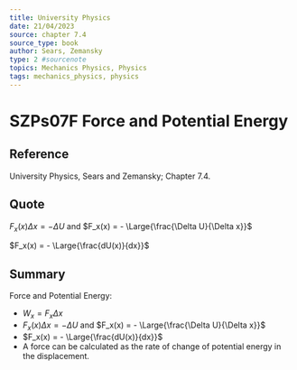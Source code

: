 ```yaml
---
title: University Physics
date: 21/04/2023
source: chapter 7.4
source_type: book 
author: Sears, Zemansky
type: 2 #sourcenote
topics: Mechanics Physics, Physics
tags: mechanics_physics, physics
---
```

# SZPs07F Force and Potential Energy

## **Reference**
University Physics, Sears and Zemansky; Chapter 7.4.

## **Quote**
$F_x(x)\Delta x = -\Delta U$ and $F_x(x) = - \Large{\frac{\Delta U}{\Delta x}}$

$F_x(x) = - \Large{\frac{dU(x)}{dx}}$

## **Summary**
Force and Potential Energy:
- $W_x = F_x\Delta x$ 
- $F_x(x)\Delta x = -\Delta U$ and $F_x(x) = - \Large{\frac{\Delta U}{\Delta x}}$
- $F_x(x) = - \Large{\frac{dU(x)}{dx}}$
- A force can be calculated as the rate of change of potential energy in the displacement.
